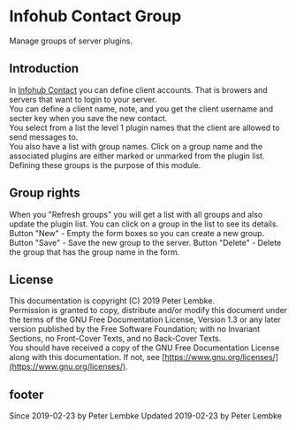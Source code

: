 # Infohub Contact Group
Manage groups of server plugins.

## Introduction
In [Infohub Contact](plugin,infohub_contact) you can define client accounts. That is browers and servers that want to login to your server.  
You can define a client name, note, and you get the client username and secter key when you save the new contact.  
You select from a list the level 1 plugin names that the client are allowed to send messages to.  
You also have a list with group names. Click on a group name and the associated plugins are either marked or unmarked from the plugin list.  
Defining these groups is the purpose of this module.

## Group rights
When you "Refresh groups" you will get a list with all groups and also update the plugin list.
You can click on a group in the list to see its details.
Button "New" - Empty the form boxes so you can create a new group.
Button "Save" - Save the new group to the server.
Button "Delete" - Delete the group that has the group name in the form.

## License
This documentation is copyright (C) 2019 Peter Lembke.  
Permission is granted to copy, distribute and/or modify this document under the terms of the GNU Free Documentation License, Version 1.3 or any later version published by the Free Software Foundation; with no Invariant Sections, no Front-Cover Texts, and no Back-Cover Texts.  
You should have received a copy of the GNU Free Documentation License along with this documentation. If not, see [https://www.gnu.org/licenses/](https://www.gnu.org/licenses/).  

## footer
Since 2019-02-23 by Peter Lembke
Updated 2019-02-23 by Peter Lembke
